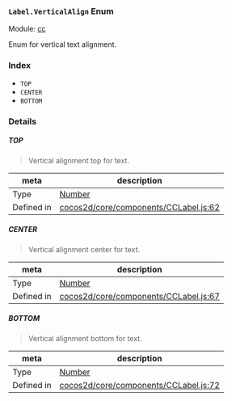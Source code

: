 ### `Label.VerticalAlign` Enum



Module: [cc](../modules/cc.md)


Enum for vertical text alignment.


### Index
  - `TOP`
  - `CENTER`
  - `BOTTOM`

### Details


##### TOP

> Vertical alignment top for text.

| meta | description |
|------|-------------|
| Type | <a href="https://developer.mozilla.org/en/JavaScript/Reference/Global_Objects/Number" class="crosslink external" target="_blank">Number</a> |
| Defined in | [cocos2d/core/components/CCLabel.js:62](https://github.com/cocos-creator/engine/blob/e222465ce8426e5cf32052e4f37701f3a529ed18/cocos2d/core/components/CCLabel.js#L62) |



##### CENTER

> Vertical alignment center for text.

| meta | description |
|------|-------------|
| Type | <a href="https://developer.mozilla.org/en/JavaScript/Reference/Global_Objects/Number" class="crosslink external" target="_blank">Number</a> |
| Defined in | [cocos2d/core/components/CCLabel.js:67](https://github.com/cocos-creator/engine/blob/e222465ce8426e5cf32052e4f37701f3a529ed18/cocos2d/core/components/CCLabel.js#L67) |



##### BOTTOM

> Vertical alignment bottom for text.

| meta | description |
|------|-------------|
| Type | <a href="https://developer.mozilla.org/en/JavaScript/Reference/Global_Objects/Number" class="crosslink external" target="_blank">Number</a> |
| Defined in | [cocos2d/core/components/CCLabel.js:72](https://github.com/cocos-creator/engine/blob/e222465ce8426e5cf32052e4f37701f3a529ed18/cocos2d/core/components/CCLabel.js#L72) |


